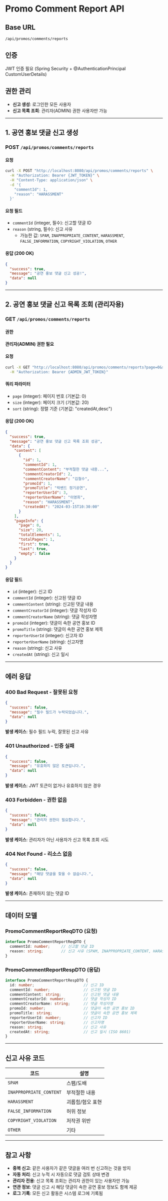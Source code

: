 # Promo Comment Report API

## Base URL
`/api/promos/comments/reports`

## 인증
JWT 인증 필요 (Spring Security + @AuthenticationPrincipal CustomUserDetails)

## 권한 관리
- **신고 생성**: 로그인한 모든 사용자
- **신고 목록 조회**: 관리자(ADMIN) 권한 사용자만 가능

---

## 1. 공연 홍보 댓글 신고 생성
### POST `/api/promos/comments/reports`

#### 요청
```bash
curl -X POST "http://localhost:8080/api/promos/comments/reports" \
  -H "Authorization: Bearer {JWT_TOKEN}" \
  -H "Content-Type: application/json" \
  -d '{
    "commentId": 1,
    "reason": "HARASSMENT"
  }'
```

#### 요청 필드
- `commentId` (integer, 필수): 신고할 댓글 ID
- `reason` (string, 필수): 신고 사유
  - 가능한 값: `SPAM`, `INAPPROPRIATE_CONTENT`, `HARASSMENT`, `FALSE_INFORMATION`, `COPYRIGHT_VIOLATION`, `OTHER`

#### 응답 (200 OK)
```json
{
  "success": true,
  "message": "공연 홍보 댓글 신고 성공!",
  "data": null
}
```

---

## 2. 공연 홍보 댓글 신고 목록 조회 (관리자용)
### GET `/api/promos/comments/reports`

#### 권한
**관리자(ADMIN) 권한 필요**

#### 요청
```bash
curl -X GET "http://localhost:8080/api/promos/comments/reports?page=0&size=20&sort=createdAt,desc" \
  -H "Authorization: Bearer {ADMIN_JWT_TOKEN}"
```

#### 쿼리 파라미터
- `page` (integer): 페이지 번호 (기본값: 0)
- `size` (integer): 페이지 크기 (기본값: 20)
- `sort` (string): 정렬 기준 (기본값: "createdAt,desc")

#### 응답 (200 OK)
```json
{
  "success": true,
  "message": "공연 홍보 댓글 신고 목록 조회 성공",
  "data": {
    "content": [
      {
        "id": 1,
        "commentId": 1,
        "commentContent": "부적절한 댓글 내용...",
        "commentCreatorId": 2,
        "commentCreatorName": "김철수",
        "promoId": 1,
        "promoTitle": "락밴드 정기공연",
        "reporterUserId": 3,
        "reporterUserName": "이영희",
        "reason": "HARASSMENT",
        "createdAt": "2024-03-15T10:30:00"
      }
    ],
    "pageInfo": {
      "page": 0,
      "size": 20,
      "totalElements": 1,
      "totalPages": 1,
      "first": true,
      "last": true,
      "empty": false
    }
  }
}
```

#### 응답 필드
- `id` (integer): 신고 ID
- `commentId` (integer): 신고된 댓글 ID
- `commentContent` (string): 신고된 댓글 내용
- `commentCreatorId` (integer): 댓글 작성자 ID
- `commentCreatorName` (string): 댓글 작성자명
- `promoId` (integer): 댓글이 속한 공연 홍보 ID
- `promoTitle` (string): 댓글이 속한 공연 홍보 제목
- `reporterUserId` (integer): 신고자 ID
- `reporterUserName` (string): 신고자명
- `reason` (string): 신고 사유
- `createdAt` (string): 신고 일시

---

## 에러 응답

### 400 Bad Request - 잘못된 요청
```json
{
  "success": false,
  "message": "필수 필드가 누락되었습니다.",
  "data": null
}
```
**발생 케이스**: 필수 필드 누락, 잘못된 신고 사유

### 401 Unauthorized - 인증 실패
```json
{
  "success": false,
  "message": "유효하지 않은 토큰입니다.",
  "data": null
}
```
**발생 케이스**: JWT 토큰이 없거나 유효하지 않은 경우

### 403 Forbidden - 권한 없음
```json
{
  "success": false,
  "message": "관리자 권한이 필요합니다.",
  "data": null
}
```
**발생 케이스**: 관리자가 아닌 사용자가 신고 목록 조회 시도

### 404 Not Found - 리소스 없음
```json
{
  "success": false,
  "message": "해당 댓글을 찾을 수 없습니다.",
  "data": null
}
```
**발생 케이스**: 존재하지 않는 댓글 ID

---

## 데이터 모델

### PromoCommentReportReqDTO (요청)
```typescript
interface PromoCommentReportReqDTO {
  commentId: number;     // 신고할 댓글 ID
  reason: string;        // 신고 사유 (SPAM, INAPPROPRIATE_CONTENT, HARASSMENT, FALSE_INFORMATION, COPYRIGHT_VIOLATION, OTHER)
}
```

### PromoCommentReportRespDTO (응답)
```typescript
interface PromoCommentReportRespDTO {
  id: number;                      // 신고 ID
  commentId: number;               // 신고된 댓글 ID
  commentContent: string;          // 신고된 댓글 내용
  commentCreatorId: number;        // 댓글 작성자 ID
  commentCreatorName: string;      // 댓글 작성자명
  promoId: number;                 // 댓글이 속한 공연 홍보 ID
  promoTitle: string;              // 댓글이 속한 공연 홍보 제목
  reporterUserId: number;          // 신고자 ID
  reporterUserName: string;        // 신고자명
  reason: string;                  // 신고 사유
  createdAt: string;               // 신고 일시 (ISO 8601)
}
```

---

## 신고 사유 코드

| 코드 | 설명 |
|------|------|
| `SPAM` | 스팸/도배 |
| `INAPPROPRIATE_CONTENT` | 부적절한 내용 |
| `HARASSMENT` | 괴롭힘/혐오 표현 |
| `FALSE_INFORMATION` | 허위 정보 |
| `COPYRIGHT_VIOLATION` | 저작권 위반 |
| `OTHER` | 기타 |

---

## 참고 사항
- **중복 신고**: 같은 사용자가 같은 댓글을 여러 번 신고하는 것을 방지
- **자동 처리**: 신고 누적 시 자동으로 댓글 검토 상태 변경
- **관리자 전용**: 신고 목록 조회는 관리자 권한이 있는 사용자만 가능
- **연관 정보**: 댓글 신고 시 해당 댓글이 속한 공연 홍보 정보도 함께 제공
- **로그 기록**: 모든 신고 활동은 시스템 로그에 기록됨 